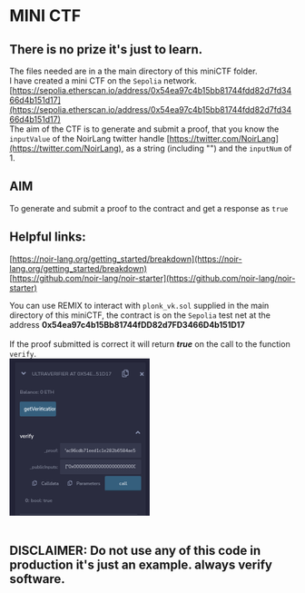 # MINI CTF
## There is no prize it's just to learn.
The files needed are in a the main directory of this miniCTF folder.<br>
I have created a mini CTF on the `Sepolia` network.<br>
[https://sepolia.etherscan.io/address/0x54ea97c4b15bb81744fdd82d7fd3466d4b151d17](https://sepolia.etherscan.io/address/0x54ea97c4b15bb81744fdd82d7fd3466d4b151d17)<br>
The aim of the CTF is to generate and submit a proof, that you know the `inputValue` of the NoirLang twitter handle [https://twitter.com/NoirLang](https://twitter.com/NoirLang), as a string (including "") and the `inputNum` of 1.<br>
## AIM 
To generate and submit a proof to the contract and get a response as `true`
## Helpful links:
[https://noir-lang.org/getting_started/breakdown](https://noir-lang.org/getting_started/breakdown)<br>
[https://github.com/noir-lang/noir-starter](https://github.com/noir-lang/noir-starter)

You can use REMIX to interact with `plonk_vk.sol` supplied in the main directory of this miniCTF, the contract is on the `Sepolia` test net at the address **0x54ea97c4b15Bb81744fDD82d7FD3466D4b151D17**<br><br>
If the proof submitted is correct it will return ***true*** on the call to the function `verify`.<br>
![It Worked](itworked.png)<br><br>
## DISCLAIMER: Do not use any of this code in production it's just an example. always verify software.
